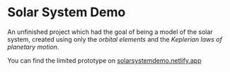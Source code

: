 # Solar System Demo

An unfinished project which had the goal of being a model of the solar system, created using only the *orbital elements* and the *Keplerian laws of planetary motion*.

You can find the limited prototype on [solarsystemdemo.netlify.app](https://solarsystemdemo.netlify.app)
